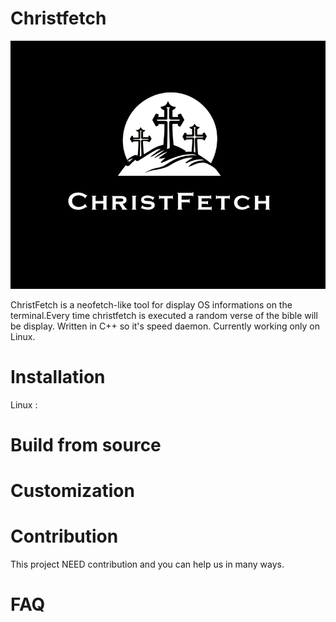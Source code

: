 # Christfetch
 <img src="logo.png" alt="Italian Trulli">

ChristFetch is a neofetch-like tool for display OS informations on the terminal.Every time christfetch is executed a random verse of the bible will be display. Written in C++ so it's speed daemon.
Currently working only on Linux.

# Installation 
Linux : 
  
# Build from source 

# Customization

# Contribution
  This project NEED contribution and you can help us in many ways.
  <link>

# FAQ
